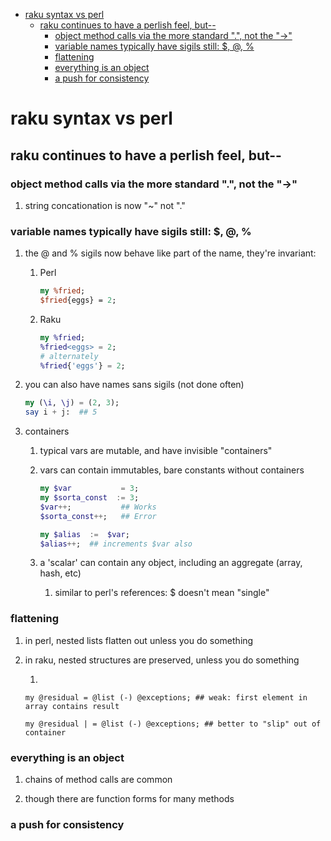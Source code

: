 - [raku syntax vs perl](#orgb91e5a2)
  - [raku continues to have a perlish feel, but--](#org4044800)
    - [object method calls via the more standard ".", not the "->"](#org9e69bd3)
    - [variable names typically have sigils still: $, @, %](#orge07dc4d)
    - [flattening](#orgd5f3b60)
    - [everything is an object](#org895a57c)
    - [a push for consistency](#org8bba98b)


<a id="orgb91e5a2"></a>

# raku syntax vs perl


<a id="org4044800"></a>

## raku continues to have a perlish feel, but--


<a id="org9e69bd3"></a>

### object method calls via the more standard ".", not the "->"

1.  string concationation is now "~" not "."


<a id="orge07dc4d"></a>

### variable names typically have sigils still: $, @, %

1.  the @ and % sigils now behave like part of the name, they're invariant:

    1.  Perl
    
        ```perl
        my %fried;
        $fried{eggs} = 2;
        ```
    
    2.  Raku
    
        ```raku
        my %fried;
        %fried<eggs> = 2;
        # alternately
        %fried{'eggs'} = 2;
        ```

2.  you can also have names sans sigils (not done often)

    ```raku
    my (\i, \j) = (2, 3);
    say i + j:  ## 5
    ```

3.  containers

    1.  typical vars are mutable, and have invisible "containers"
    
    2.  vars can contain immutables, bare constants without containers
    
        ```raku
        my $var           = 3;
        my $sorta_const  := 3;
        $var++;           ## Works
        $sorta_const++;   ## Error
        
        my $alias  :=  $var;  
        $alias++;  ## increments $var also
        ```
    
    3.  a 'scalar' can contain any object, including an aggregate (array, hash, etc)
    
        1.  similar to perl's references: $ doesn't mean "single"


<a id="orgd5f3b60"></a>

### flattening

1.  in perl, nested lists flatten out unless you do something

2.  in raku, nested structures are preserved, unless you do something

    1.  
    
        my @residual = @list (-) @exceptions; ## weak: first element in array contains result
        
        my @residual | = @list (-) @exceptions; ## better to "slip" out of container


<a id="org895a57c"></a>

### everything is an object

1.  chains of method calls are common

2.  though there are function forms for many methods


<a id="org8bba98b"></a>

### a push for consistency
